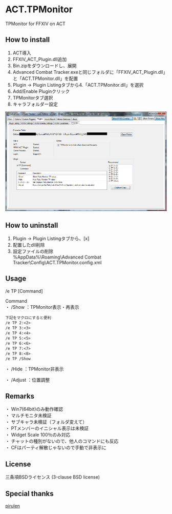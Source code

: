 ACT.TPMonitor
=============

TPMonitor for FFXIV on ACT

How to install
----------------
1.	ACT導入  
2.	FFXIV_ACT_Plugin.dll追加  
3.	Bin.zipをダウンロードし、展開  
4.	Advanced Combat Tracker.exeと同じフォルダに「FFXIV_ACT_Plugin.dll」と「ACT.TPMonitor.dll」を配置  
5.	Plugin -> Plugin Listingタブから4.「ACT.TPMonitor.dll」を選択  
6.	Add/Enable Pluginクリック  
7.	TPMonitorタブ選択  
8.	キャラフォルダー設定  

![Main](https://github.com/GB19xx/ACT.TPMonitor/blob/master/img/Settings.png "設定画面")


How to uninstall
----------------
1.	Plugin -> Plugin Listingタブから、[x]  
2.	配置したdll削除  
3.	設定ファイルの削除  
%AppData%\Roaming\Advanced Combat Tracker\Config\ACT.TPMonitor.config.xml  

Usage
------
/e TP [Command]  

Command  
・	/Show	：TPMonitor表示・再表示  

	下記をマクロにすると便利  
	/e TP 2:<2>  
	/e TP 3:<3>  
	/e TP 4:<4>  
	/e TP 5:<5>  
	/e TP 6:<6>  
	/e TP 7:<7>  
	/e TP 8:<8>  
	/e TP /Show  
・	/Hide	：TPMonitor非表示  

・	/Adjust	：位置調整  

Remarks
-----------
・	Win7(64bit)のみ動作確認  
・	マルチモニタ未検証  
・	サブキャラ未検証（フォルダ変えて）  
・	PTメンバーのイニシャル表示は未検証  
・	Widget Scale 100％のみ対応  
・	チャットの種別がないので、他人のコマンドにも反応  
・	CFはパーティ解散じゃないので手動で非表示に  

License
-------
三条項BSDライセンス (3-clause BSD license)

Special thanks
----------------
[pirulen](http://typodermicfonts.com/pirulen/)

